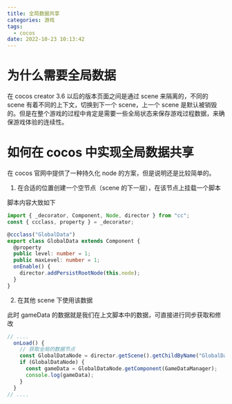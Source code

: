```yaml
---
title: 全局数据共享
categories: 游戏
tags:
  - cocos
date: 2022-10-23 10:13:42
---
```


# 为什么需要全局数据

在 cocos creator 3.6 以后的版本页面之间是通过 scene 来隔离的，不同的 scene 有着不同的上下文，切换到下一个 scene，上一个 scene 是默认被销毁的。但是在整个游戏的过程中肯定是需要一些全局状态来保存游戏过程数据，来确保游戏体验的连续性。

# 如何在 cocos 中实现全局数据共享

在 cocos 官网中提供了一种持久化 node 的方案，但是说明还是比较简单的。

1. 在合适的位置创建一个空节点（scene 的下一层），在该节点上挂载一个脚本

脚本内容大致如下

```typescript
import { _decorator, Component, Node, director } from "cc";
const { ccclass, property } = _decorator;

@ccclass("GlobalData")
export class GlobalData extends Component {
  @property
  public level: number = 1;
  public maxLevel: number = 1;
  onEnable() {
    director.addPersistRootNode(this.node);
  }
}
```

2. 在其他 scene 下使用该数据

此时 gameData 的数据就是我们在上文脚本中的数据，可直接进行同步获取和修改

```typescript
// ....
  onLoad() {
    // 获取全局的数据节点
    const GlobalDataNode = director.getScene().getChildByName("GlobalData");
    if (GlobalDataNode) {
      const gameData = GlobalDataNode.getComponent(GameDataManager);
      console.log(gameData);
    }
  }
// ....
```
